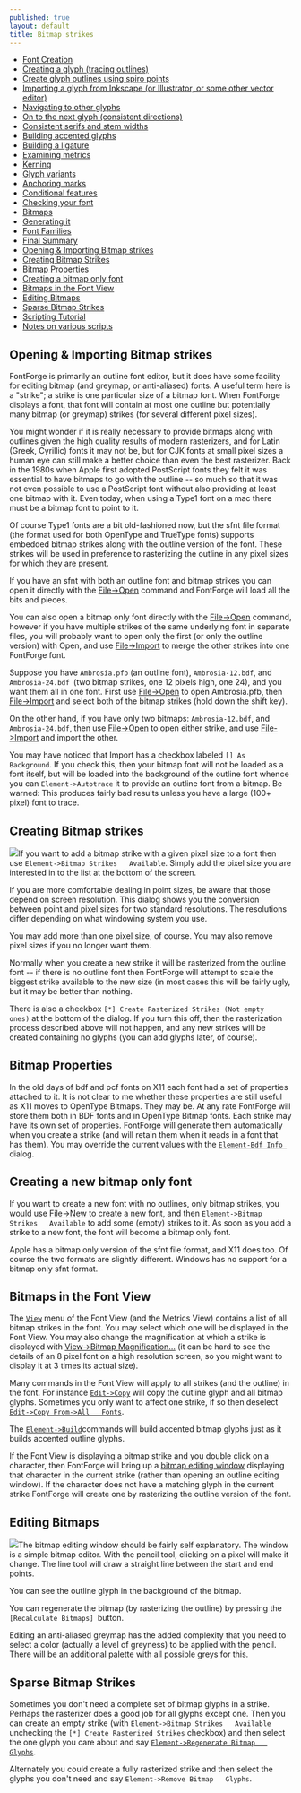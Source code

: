```yaml
---
published: true
layout: default
title: Bitmap strikes
---
```



-   [Font Creation](../editexample/#FontCreate)
-   [Creating a glyph (tracing outlines)](../editexample/#CharCreate)
-   [Create glyph outlines using spiro points](../editspiro/)
-   [Importing a glyph from Inkscape (or Illustrator, or some other
    vector editor)](../importexample/)
-   [Navigating to other glyphs](../editexample2/#Navigating)
-   [On to the next glyph (consistent
    directions)](../editexample2/#Creating-o)
-   [Consistent serifs and stem
    widths](../editexample3/#consistent-stems)
-   [Building accented glyphs](../editexample4/#accents)
-   [Building a ligature](../editexample4/#ligature)
-   [Examining metrics](../editexample5/#metrics)
-   [Kerning](../editexample5/#Kerning)
-   [Glyph variants](../editexample6/#Variants)
-   [Anchoring marks](../editexample6/#Marks)
-   [Conditional features](../editexample6-5/#Conditional)
-   [Checking your font](../editexample7/#checking)
-   [Bitmaps](../editexample7/#Bitmaps)
-   [Generating it](../editexample7/#generating)
-   [Font Families](../editexample7/#Families)
-   [Final Summary](../editexample7/#summary)
-   [Opening & Importing Bitmap strikes](#Opening)
-   [Creating Bitmap Strikes](#Creating)
-   [Bitmap Properties](#Properties)
-   [Creating a bitmap only font](#bitmap-only)
-   [Bitmaps in the Font View](#FontView)
-   [Editing Bitmaps](#Editing)
-   [Sparse Bitmap Strikes](#Sparse)
-   [Scripting Tutorial](../../documentation/scripting/native/scripting-tutorial/)
-   [Notes on various scripts](../../documentation/scripting/native/scriptnotes/#Special)

Opening & Importing Bitmap strikes
----------------------------------

FontForge is primarily an outline font editor, but it does have some
facility for editing bitmap (and greymap, or anti-aliased) fonts. A
useful term here is a "strike"; a strike is one particular size of a
bitmap font. When FontForge displays a font, that font will contain at
most one outline but potentially many bitmap (or greymap) strikes (for
several different pixel sizes).

You might wonder if it is really necessary to provide bitmaps along with
outlines given the high quality results of modern rasterizers, and for
Latin (Greek, Cyrillic) fonts it may not be, but for CJK fonts at small
pixel sizes a human eye can still make a better choice than even the
best rasterizer. Back in the 1980s when Apple first adopted PostScript
fonts they felt it was essential to have bitmaps to go with the outline
-- so much so that it was not even possible to use a PostScript font
without also providing at least one bitmap with it. Even today, when
using a Type1 font on a mac there must be a bitmap font to point to it.

Of course Type1 fonts are a bit old-fashioned now, but the sfnt file
format (the format used for both OpenType and TrueType fonts) supports
embedded bitmap strikes along with the outline version of the font.
These strikes will be used in preference to rasterizing the outline in
any pixel sizes for which they are present.

If you have an sfnt with both an outline font and bitmap strikes you can
open it directly with the [File-\>Open](../../documentation/interface/filemenu/#Open) command and
FontForge will load all the bits and pieces.

You can also open a bitmap only font directly with the
[File-\>Open](../../documentation/interface/filemenu/#Open) command, however if you have multiple
strikes of the same underlying font in separate files, you will probably
want to open only the first (or only the outline version) with Open, and
use [File-\>Import](../../documentation/interface/filemenu/#Import) to merge the other strikes
into one FontForge font.

Suppose you have `Ambrosia.pfb` (an outline font), `Ambrosia-12.bdf`,
and `Ambrosia-24.bdf `(two bitmap strikes, one 12 pixels high, one 24),
and you want them all in one font. First use
[File-\>Open](../../documentation/interface/filemenu/#Open) to open Ambrosia.pfb, then
[File-\>Import](../../documentation/interface/filemenu/#Import) and select both of the bitmap
strikes (hold down the shift key).

On the other hand, if you have only two bitmaps: `Ambrosia-12.bdf`, and
`Ambrosia-24.bdf`, then use [File-\>Open](../../documentation/interface/filemenu/#Open) to open
either strike, and use [File-\>Import](../../documentation/interface/filemenu/#Import) and import
the other.

You may have noticed that Import has a checkbox labeled
`[] As   Background`. If you check this, then your bitmap font will not
be loaded as a font itself, but will be loaded into the background of
the outline font whence you can `Element->Autotrace` it to provide an
outline font from a bitmap. Be warned: This produces fairly bad results
unless you have a large (100+ pixel) font to trace.

Creating Bitmap strikes
-----------------------

![](/assets/img/old/bitmapsavail.png)If you want to add a bitmap strike with a given
pixel size to a font then use `Element->Bitmap Strikes   Available`.
Simply add the pixel size you are interested in to the list at the
bottom of the screen.

If you are more comfortable dealing in point sizes, be aware that those
depend on screen resolution. This dialog shows you the conversion
between point and pixel sizes for two standard resolutions. The
resolutions differ depending on what windowing system you use.

You may add more than one pixel size, of course. You may also remove
pixel sizes if you no longer want them.

Normally when you create a new strike it will be rasterized from the
outline font -- if there is no outline font then FontForge will attempt
to scale the biggest strike available to the new size (in most cases
this will be fairly ugly, but it may be better than nothing.

There is also a checkbox
`[*] Create Rasterized Strikes (Not empty   ones)` at the bottom of the
dialog. If you turn this off, then the rasterization process described
above will not happen, and any new strikes will be created containing no
glyphs (you can add glyphs later, of course).

Bitmap Properties
-----------------

In the old days of bdf and pcf fonts on X11 each font had a set of
properties attached to it. It is not clear to me whether these
properties are still useful as X11 moves to OpenType Bitmaps. They may
be. At any rate FontForge will store them both in BDF fonts and in
OpenType Bitmap fonts. Each strike may have its own set of properties.
FontForge will generate them automatically when you create a strike (and
will retain them when it reads in a font that has them). You may
override the current values with the
[`Element-Bdf Info `](../../documentation/interface/elementmenu/#BDF-Info)dialog.

Creating a new bitmap only font
-------------------------------

If you want to create a new font with no outlines, only bitmap strikes,
you would use [File-\>New](../../documentation/interface/filemenu/#New) to create a new font, and
then `Element->Bitmap Strikes   Available` to add some (empty) strikes
to it. As soon as you add a strike to a new font, the font will become a
bitmap only font.

Apple has a bitmap only version of the sfnt file format, and X11 does
too. Of course the two formats are slightly different. Windows has no
support for a bitmap only sfnt format.

Bitmaps in the Font View
------------------------

The [`View`](../../documentation/interface/viewmenu/#bitmaps) menu of the Font View (and the
Metrics View) contains a list of all bitmap strikes in the font. You may
select which one will be displayed in the Font View. You may also change
the magnification at which a strike is displayed with [View-\>Bitmap
Magnification...](../../documentation/interface/viewmenu/#BitmapMag) (it can be hard to see the
details of an 8 pixel font on a high resolution screen, so you might
want to display it at 3 times its actual size).

Many commands in the Font View will apply to all strikes (and the
outline) in the font. For instance [`Edit->Copy`](../../documentation/interface/editmenu/#Copy)
will copy the outline glyph and all bitmap glyphs. Sometimes you only
want to affect one strike, if so then deselect
[`Edit->Copy From->All   Fonts`](../../documentation/interface/editmenu/#Fonts).

The [`Element->Build`](../../documentation/interface/elementmenu/#Accented)commands will build
accented bitmap glyphs just as it builds accented outline glyphs.

If the Font View is displaying a bitmap strike and you double click on a
character, then FontForge will bring up a [bitmap editing
window](../../documentation/interface/bitmapview/) displaying that character in the current strike
(rather than opening an outline editing window). If the character does
not have a matching glyph in the current strike FontForge will create
one by rasterizing the outline version of the font.

Editing Bitmaps
---------------

![](/assets/img/old/BitmapView.png)The bitmap editing window should be fairly self
explanatory. The window is a simple bitmap editor. With the pencil tool,
clicking on a pixel will make it change. The line tool will draw a
straight line between the start and end points.

You can see the outline glyph in the background of the bitmap.

You can regenerate the bitmap (by rasterizing the outline) by pressing
the `[Recalculate Bitmaps] `button.

Editing an anti-aliased greymap has the added complexity that you need
to select a color (actually a level of greyness) to be applied with the
pencil. There will be an additional palette with all possible greys for
this.

Sparse Bitmap Strikes
---------------------

Sometimes you don't need a complete set of bitmap glyphs in a strike.
Perhaps the rasterizer does a good job for all glyphs except one. Then
you can create an empty strike (with
`Element->Bitmap Strikes   Available` unchecking the
`[*] Create Rasterized Strikes` checkbox) and then select the one glyph
you care about and say
[`Element->Regenerate Bitmap   Glyphs`](../../documentation/interface/elementmenu/#Regenerate).

Alternately you could create a fully rasterized strike and then select
the glyphs you don't need and say `Element->Remove Bitmap   Glyphs`.
